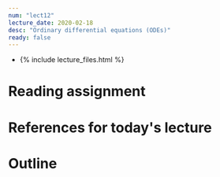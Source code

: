 ```yaml
---
num: "lect12"
lecture_date: 2020-02-18
desc: "Ordinary differential equations (ODEs)"
ready: false
---
```


* {% include lecture_files.html %}

# Reading assignment


# References for today's lecture


# Outline


